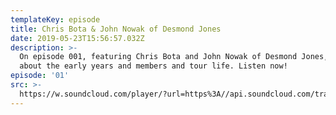 ```yaml
---
templateKey: episode
title: Chris Bota & John Nowak of Desmond Jones
date: 2019-05-23T15:56:57.032Z
description: >-
  On episode 001, featuring Chris Bota and John Nowak of Desmond Jones, we chat
  about the early years and members and tour life. Listen now!
episode: '01'
src: >-
  https://w.soundcloud.com/player/?url=https%3A//api.soundcloud.com/tracks/624801270&color=%23ff5500&auto_play=false&hide_related=false&show_comments=true&show_user=true&show_reposts=false&show_teaser=true
---
```


